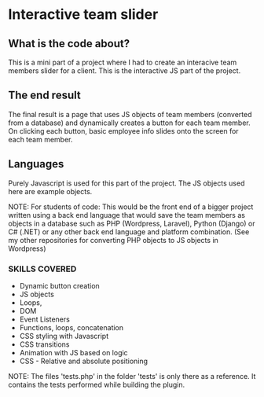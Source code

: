 # Interactive team slider

## What is the code about?
This is a mini part of a project where I had to create an interacive team members slider for a client.
This is the interactive JS part of the project.

## The end result
The final result is a page that uses JS objects of team members (converted from a database) and dynamically creates a button for each team member.  On clicking each button, basic employee info slides onto the screen for each team member.

## Languages
Purely Javascript is used for this part of the project.
The JS objects used here are example objects.

NOTE: For students of code:
This would be the front end of a bigger project written using a back end language that would save the team members as objects in a database such as PHP (Wordpress, Laravel), Python (Django) or C# (.NET) or any other back end language and platform combination.
(See my other repositories for converting PHP objects to JS objects in Wordpress)

### SKILLS COVERED

- Dynamic button creation
- JS objects
- Loops,
- DOM
- Event Listeners
- Functions, loops, concatenation
- CSS styling with Javascript
- CSS transitions
- Animation with JS based on logic
- CSS - Relative and absolute positioning

NOTE: The files 'tests.php' in the folder 'tests' is only there as a reference. It contains the tests performed while building the plugin.
